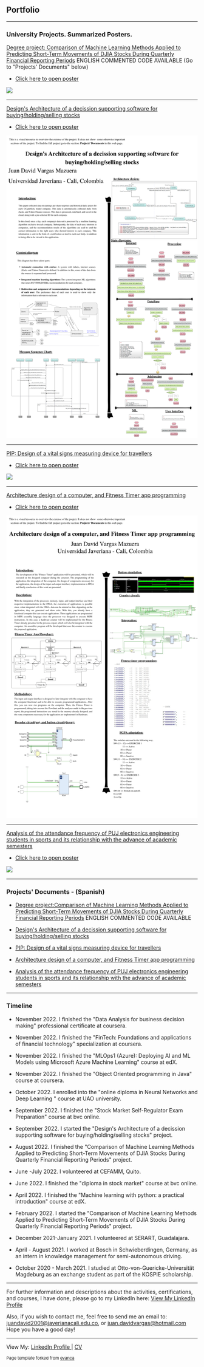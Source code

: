 ## Portfolio


---
### University Projects. Summarized Posters.

[Degree project: Comparison of Machine Learning Methods Applied to Predicting Short-Term Movements of DJIA Stocks During Quarterly Financial Reporting Periods](https://drive.google.com/file/d/1HwM-nndI3PmbBNZRBjc0OxugWNdrR2rN/view?usp=sharing)
 ENGLISH COMMENTED CODE AVAILABLE (Go to "Projects' Documents" below)
 - [Click here to open poster](https://www.canva.com/design/DAFQkuB92vo/f9VwUXOoP5CIxsBTcj79dg/view?utm_content=DAFQkuB92vo&utm_campaign=designshare&utm_medium=link2&utm_source=sharebutton)

<img src="images/Poster_DegreeProject.png?raw=true"/>


---

[Design's Architecture of a decission supporting software for buying/holding/selling stocks](https://drive.google.com/file/d/1emQXiozyWUQaeHPeLE8ydw4g53rW13Ng/view?usp=sharing)
  - [Click here to open poster](https://www.canva.com/design/DAFQk5TZRvc/V5uWD41XbIstw-RX9DAa9g/view?utm_content=DAFQk5TZRvc&utm_campaign=designshare&utm_medium=link2&utm_source=sharebutton)

<img src="images/Poster_Architecture_ML_Software_StockMarket.png?raw=true"/>


---

[PIP: Design of a vital signs measuring device for travellers](https://drive.google.com/file/d/1mL0XeWrRTFDERlXTDg2GRa9UACPKTGdS/view?usp=sharing)
 - [Click here to open poster](https://www.canva.com/design/DAFQk3ksHbs/mtdWRPXgs9b4Ho6LM1cuYQ/view?utm_content=DAFQk3ksHbs&utm_campaign=designshare&utm_medium=link2&utm_source=sharebutton)

<img src="images/Poster_VitalSigns.png?raw=true"/>


---


[Architecture design of a computer, and Fitness Timer app programming](https://drive.google.com/file/d/1uvSMTY9uSVOyogz2uCqb85k1BW4Mq4Vg/view?usp=sharing)
 - [Click here to open poster](https://www.canva.com/design/DAFQlY8l12o/ab5N80iGsABGLV_bC1cVIw/view?utm_content=DAFQlY8l12o&utm_campaign=designshare&utm_medium=link2&utm_source=sharebutton)

<img src="images/Poster_Fitness.png?raw=true"/>


---


[Analysis of the attendance frequency of PUJ electronics engineering students in sports and its relationship with the advance of academic semesters](https://drive.google.com/file/d/1hDD_FKXWgrtuJRIDVtmnyYhHoBSyRkTl/view?usp=sharing)
 - [Click here to open poster](https://www.canva.com/design/DAFQleGzYYE/TTJ_cpEGUaMTOe7yy3j17Q/view?utm_content=DAFQleGzYYE&utm_campaign=designshare&utm_medium=link2&utm_source=sharebutton)

<img src="images/Poster_Estatistics.png?raw=true"/>


---
### Projects' Documents - (Spanish)


- [Degree project:Comparison of Machine Learning Methods Applied to Predicting Short-Term Movements of DJIA Stocks During Quarterly Financial Reporting Periods](https://drive.google.com/drive/folders/1mjlZBEcwGirFmkWyuCtGjAJvY3tU_SCf?usp=sharing)
  ENGLISH COMMENTED CODE AVAILABLE
  
- [Design's Architecture of a decission supporting software for buying/holding/selling stocks](https://drive.google.com/drive/folders/1z_AQXtreZA6JAn1m_sOycwdNzCvRHKhc?usp=sharing)
  
- [PIP: Design of a vital signs measuring device for travellers](https://drive.google.com/drive/folders/1CoL1idKjjKb3Cglz5eRqHbcudqS3a5Ru?usp=sharing)

- [Architecture design of a computer, and Fitness Timer app programming](https://drive.google.com/drive/folders/1iR5xH33t7V-5tq88k20tk8MSsavnJqBS?usp=sharing)

- [Analysis of the attendance frequency of PUJ electronics engineering students in sports and its relationship with the advance of academic semesters](https://drive.google.com/drive/folders/1L8S9wpLPTHcJ1TzWBG_Pp43-92X_tiNU?usp=sharing)


---

### Timeline
- November 2022. I finished the "Data Analysis for business decision making" professional certificate at coursera.

- November 2022. I finished the "FinTech: Foundations and applications of financial technology" specialization at coursera.

- November 2022. I finished the "MLOps1 (Azure): Deploying AI and ML Models using Microsoft Azure Machine Learning" course at edX.

- November 2022. I finished the "Object Oriented programming in Java" course at coursera.

- October 2022. I enrolled into the "online diploma in Neural Networks and Deep Learning " course at UAO university. 

- September 2022. I finished the	"Stock Market Self-Regulator Exam Preparation" course at bvc online.

- September 2022. I started the "Design's Architecture of a decission supporting software for buying/holding/selling stocks" project.  

- August 2022. I finished the "Comparison of Machine Learning Methods Applied to Predicting Short-Term Movements of DJIA Stocks During Quarterly Financial Reporting Periods" project.


- June -July 2022. I volunteered at CEFAMM, Quito. 

- June 2022. I finished the "diploma in stock market" course at bvc online. 

- April 2022. I finished the "Machine learning with python: a practical introduction" course at edX. 

- February 2022. I started the "Comparison of Machine Learning Methods Applied to Predicting Short-Term Movements of DJIA Stocks During Quarterly Financial Reporting Periods" project.

- December 2021-January 2021. I volunteered at SERART, Guadalajara.

- April - August 2021. I worked at Bosch in Schwieberdingen, Germany, as an intern in knowledge management for semi-autonomous driving.

- October 2020 - March 2021. I studied at Otto-von-Guericke-Universität Magdeburg as an exchange student as part of the KOSPIE scholarship.


---


For further information and descriptions about the activities, certifications, and courses, I have done, please go to my LinkedIn here:
<a href="https://www.linkedin.com/in/juan-david-vargas-mazuera-07197a1a5/">View My LinkedIn Profile</a> 



Also, if you wish to contact me, feel free to send me an email to: juandavid2001@javerianacali.edu.co, or juan.davidvargas@hotmail.com
Hope you have a good day!

---
View My:  [LinkedIn Profile ](https://www.linkedin.com/in/juan-david-vargas-mazuera-07197a1a5/) | [ CV](https://drive.google.com/file/d/1OwdW1LuXzyOjZC5xDzbOCnGQklkPRfIs/view?usp=sharing)

<p style="font-size:11px">Page template forked from <a href="https://github.com/evanca/quick-portfolio">evanca</a></p>
<!-- Remove above link if you don't want to attibute -->

